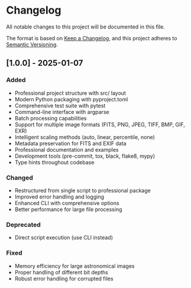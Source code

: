 # Changelog

All notable changes to this project will be documented in this file.

The format is based on [Keep a Changelog](https://keepachangelog.com/en/1.0.0/),
and this project adheres to [Semantic Versioning](https://semver.org/spec/v2.0.0.html).

## [1.0.0] - 2025-01-07

### Added
- Professional project structure with src/ layout
- Modern Python packaging with pyproject.toml
- Comprehensive test suite with pytest
- Command-line interface with argparse
- Batch processing capabilities
- Support for multiple image formats (FITS, PNG, JPEG, TIFF, BMP, GIF, EXR)
- Intelligent scaling methods (auto, linear, percentile, none)
- Metadata preservation for FITS and EXIF data
- Professional documentation and examples
- Development tools (pre-commit, tox, black, flake8, mypy)
- Type hints throughout codebase

### Changed
- Restructured from single script to professional package
- Improved error handling and logging
- Enhanced CLI with comprehensive options
- Better performance for large file processing

### Deprecated
- Direct script execution (use CLI instead)

### Fixed
- Memory efficiency for large astronomical images
- Proper handling of different bit depths
- Robust error handling for corrupted files
